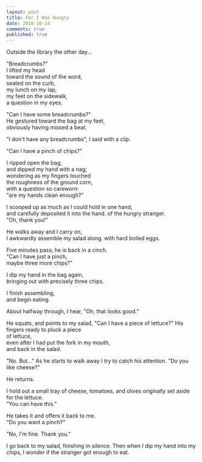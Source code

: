 ```yaml
---
layout: post
title: For I Was Hungry 
date: 2019-10-14
comments: true
published: true
---
```


Outside the library the other day...

"Breadcrumbs?"  
I lifted my head   
toward the sound of the word,  
seated on the curb,  
my lunch on my lap,  
my feet on the sidewalk,  
a question in my eyes.  

"Can I have some breadcrumbs?"  
He gestured toward the bag at my feet,  
obviously having missed a beat.  

"I don't have any breadcrumbs", I said with a clip.  

"Can I have a pinch of chips?"   

I ripped open the bag,  
and dipped my hand with a nag;  
wondering as my fingers touched  
the roughness of the ground corn,  
with a question so careworn:  
"are my hands clean enough?"  

I scooped up as much as I could hold in one hand,  
and carefully deposited it into the hand. 
of the hungry stranger.   
"Oh, thank you!"  

He walks away and I carry on,  
I awkwardly assemble my salad along. 
with hard boiled eggs.  

Five minutes pass; he is back in a cinch.  
"Can I have just a pinch,  
maybe three more chips?"  

I dip my hand in the bag again,  
bringing out with precisely three chips.  

I finish assembling,  
and begin eating.   

About halfway through, I hear, "Oh, that looks good." 

He squats, and points to my salad, "Can I have a piece of lettuce?" 
His fingers ready to pluck a piece  
of lettuce,   
even after I had put the fork in my mouth,  
and back in the salad.  

"No. But..." As he starts to walk away I try to catch his attention. "Do you like cheese?" 

He returns. 

I hold out a small tray of cheese, tomatoes, and olives 
originally set aside for the lettuce.  
"You can have this."  

He takes it and offers it back to me.   
"Do you want a pinch?"  

"No, I'm fine. Thank you."  

I go back to my salad, finishing in silence. Then when I dip my hand into my chips, I wonder if the stranger got enough to eat.